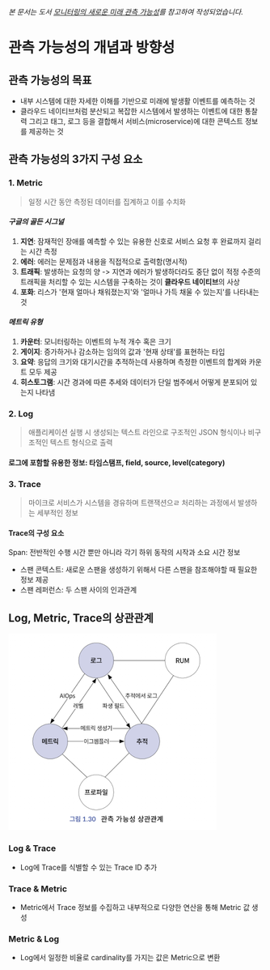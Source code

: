 *본 문서는 도서 [모니터링의 새로운 미래 관측 가능성](https://www.google.co.kr/books/edition/%EB%AA%A8%EB%8B%88%ED%84%B0%EB%A7%81%EC%9D%98_%EC%83%88%EB%A1%9C%EC%9A%B4_%EB%AF%B8%EB%9E%98_%EA%B4%80%EC%B8%A1/vJf7EAAAQBAJ?hl=ko&gbpv=0)를 참고하여 작성되었습니다.* 
# 관측 가능성의 개념과 방향성
## 관측 가능성의 목표
* 내부 시스템에 대한 자세한 이해를 기반으로 미래에 발생활 이벤트를 예측하는 것 
* 클라우드 네이티브처럼 분산되고 복잡한 시스템에서 발생하는 이벤트에 대한 통찰력 그리고 태그, 로그 등을 결합해서 서비스(microservice)에 대한 콘텍스트 정보를 제공하는 것

## 관측 가능성의 3가지 구성 요소
### 1. Metric
> 일정 시간 동안 측정된 데이터를 집계하고 이를 수치화
#### *구글의 골든 시그널*
1. **지연**: 잠재적인 장애를 예측할 수 있는 유용한 신호로 서비스 요청 후 완료까지 걸리는 시간 측정
2. **에러**: 에러는 문제점과 내용을 직접적으로 출력함(명시적)
3. **트래픽**: 발생하는 요청의 양 -> 지연과 에러가 발생하더라도 중단 없이 적정 수준의 트래픽을 처리할 수 있는 시스템을 구축하는 것이 **클라우드 네이티브**의 사상
4. **포화**: 리스가 '현재 얼마나 채워졌는지'와 '얼마나 가득 채울 수 있는지'를 나타내는 것 
#### *메트릭 유형*
1. **카운터**: 모니터링하는 이벤트의 누적 개수 혹은 크기
2. **게이지**: 증가하거나 감소하는 임의의 값과 '현재 상태'를 표현하는 타입
3. **요약**: 응답의 크기와 대기시간을 추적하는데 사용하며 측정한 이벤트의 합계와 카운트 모두 제공
4. **히스토그램**: 시간 경과에 따른 추세와 데이터가 단일 범주에서 어떻게 분포되어 있는지 나타냄


### 2. Log
>애플리케이션 실행 시 생성되는 텍스트 라인으로 구조적인 JSON 형식이나 비구조적인 텍스트 형식으로 출력
#### 로그에 포함할 유용한 정보: 타임스탬프, field, source, level(category)
### 3. Trace
> 마이크로 서비스가 시스템을 경유하며 트랜잭션으ㄹ 처리하는 과정에서 발생하는 세부적인 정보
#### Trace의 구성 요소
Span: 전반적인 수행 시간 뿐만 아니라 각기 하위 동작의 시작과 소요 시간 정보
- 스팬 콘텍스트: 새로운 스팬을 생성하기 위해서 다른 스팬을 참조해야할 때 필요한 정보 제공
- 스팬 레퍼런스: 두 스팬 사이의 인과관계 
 
## Log, Metric, Trace의 상관관계
![alt text](image.png)
### Log & Trace
- Log에 Trace를 식별할 수 있는 Trace ID 추가 
### Trace & Metric
- Metric에서 Trace 정보를 수집하고 내부적으로 다양한 연산을 통해 Metric 값 생성
### Metric & Log
- Log에서 일정한 비율로 cardinality를 가지는 값은 Metric으로 변환